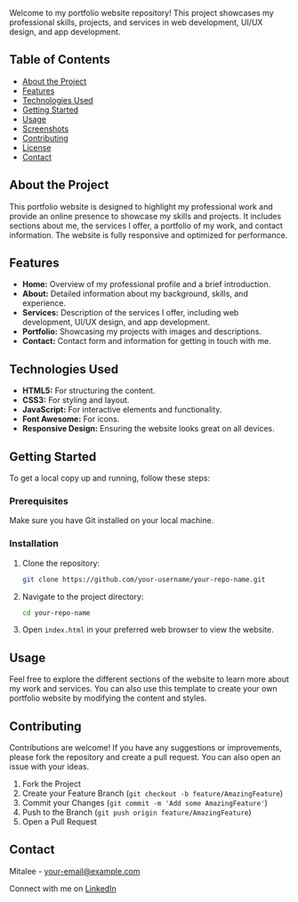 
Welcome to my portfolio website repository! This project showcases my professional skills, projects, and services in web development, UI/UX design, and app development.

## Table of Contents

* [About the Project](#about-the-project)
* [Features](#features)
* [Technologies Used](#technologies-used)
* [Getting Started](#getting-started)
* [Usage](#usage)
* [Screenshots](#screenshots)
* [Contributing](#contributing)
* [License](#license)
* [Contact](#contact)

## About the Project

This portfolio website is designed to highlight my professional work and provide an online presence to showcase my skills and projects. It includes sections about me, the services I offer, a portfolio of my work, and contact information. The website is fully responsive and optimized for performance.

## Features

* **Home:** Overview of my professional profile and a brief introduction.
* **About:** Detailed information about my background, skills, and experience.
* **Services:** Description of the services I offer, including web development, UI/UX design, and app development.
* **Portfolio:** Showcasing my projects with images and descriptions.
* **Contact:** Contact form and information for getting in touch with me.

## Technologies Used

* **HTML5:** For structuring the content.
* **CSS3:** For styling and layout.
* **JavaScript:** For interactive elements and functionality.
* **Font Awesome:** For icons.
* **Responsive Design:** Ensuring the website looks great on all devices.

## Getting Started

To get a local copy up and running, follow these steps:

### Prerequisites

Make sure you have Git installed on your local machine.

### Installation

1. Clone the repository:
    ```bash
    git clone https://github.com/your-username/your-repo-name.git
    ```

2. Navigate to the project directory:
    ```bash
    cd your-repo-name
    ```

3. Open `index.html` in your preferred web browser to view the website.

## Usage

Feel free to explore the different sections of the website to learn more about my work and services. You can also use this template to create your own portfolio website by modifying the content and styles.

## Contributing

Contributions are welcome! If you have any suggestions or improvements, please fork the repository and create a pull request. You can also open an issue with your ideas.

1. Fork the Project
2. Create your Feature Branch (`git checkout -b feature/AmazingFeature`)
3. Commit your Changes (`git commit -m 'Add some AmazingFeature'`)
4. Push to the Branch (`git push origin feature/AmazingFeature`)
5. Open a Pull Request

## Contact

Mitalee - [your-email@example.com](mailto:mitaleeverma763@gmail.com)

Connect with me on [LinkedIn](https://www.linkedin.com/in/mitalee-verma-9b9342205/)

